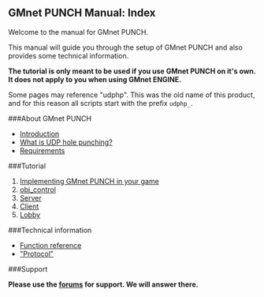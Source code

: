 ## GMnet PUNCH Manual: Index

Welcome to the manual for GMnet PUNCH.

This manual will guide you through the setup of GMnet PUNCH and also provides some technical information.

**The tutorial is only meant to be used if you use GMnet PUNCH on it's own. It does not apply to you when using GMnet ENGINE.**

Some pages may reference "udphp". This was the old name of this product, and for this reason all scripts start with the prefix ``udphp_``.

###About GMnet PUNCH
* [Introduction](./about/introduction)
* [What is UDP hole punching?](./about/aboutpunching)
* [Requirements](./about/requirements)

###Tutorial
1. [Implementing GMnet PUNCH in your game](./tutorial/1_intro)
2. [obj_control](./tutorial/2_obj_control)
3. [Server](./tutorial/3_server)
4. [Client](./tutorial/4_client)
5. [Lobby](./tutorial/5_lobby)

###Technical information
* [Function reference](./more/functions)
* ["Protocol"](./more/protocol)

###Support

**Please use the [forums](../../forum) for support. We will answer there.**
